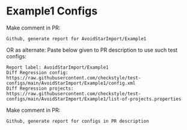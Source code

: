# Example1 Configs
Make comment in PR:
```
Github, generate report for AvoidStarImport/Example1
```
OR as alternate:
Paste below given to PR description to use such test configs:
```
Report label: AvoidStarImport/Example1
Diff Regression config: https://raw.githubusercontent.com/checkstyle/test-configs/main/AvoidStarImport/Example1/config.xml
Diff Regression projects: https://raw.githubusercontent.com/checkstyle/test-configs/main/AvoidStarImport/Example1/list-of-projects.properties
```
Make comment in PR:
```
Github, generate report for configs in PR description
```
